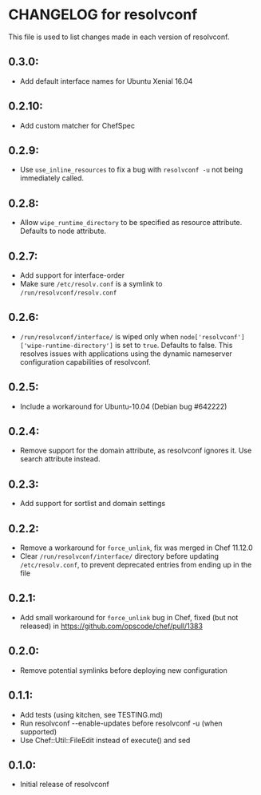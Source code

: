 # CHANGELOG for resolvconf

This file is used to list changes made in each version of resolvconf.

## 0.3.0:

- Add default interface names for Ubuntu Xenial 16.04

## 0.2.10:

- Add custom matcher for ChefSpec

## 0.2.9:

- Use `use_inline_resources` to fix a bug with `resolvconf -u` not being immediately called.

## 0.2.8:

- Allow `wipe_runtime_directory` to be specified as resource attribute. Defaults to node attribute.

## 0.2.7:

- Add support for interface-order
- Make sure `/etc/resolv.conf` is a symlink to `/run/resolvconf/resolv.conf`

## 0.2.6:

- `/run/resolvconf/interface/` is wiped only when `node['resolvconf']['wipe-runtime-directory']` is
  set to `true`. Defaults to false. This resolves issues with applications using the dynamic
  nameserver configuration capabilities of resolvconf.

## 0.2.5:

- Include a workaround for Ubuntu-10.04 (Debian bug #642222)

## 0.2.4:

- Remove support for the domain attribute, as resolvconf ignores it. Use search attribute instead.

## 0.2.3:

- Add support for sortlist and domain settings

## 0.2.2:

- Remove a workaround for `force_unlink`, fix was merged in Chef 11.12.0
- Clear `/run/resolvconf/interface/` directory before updating `/etc/resolv.conf`, to prevent
  deprecated entries from ending up in the file

## 0.2.1:

* Add small workaround for `force_unlink` bug in Chef, fixed (but not released) in
  https://github.com/opscode/chef/pull/1383

## 0.2.0:

* Remove potential symlinks before deploying new configuration

## 0.1.1:

* Add tests (using kitchen, see TESTING.md)
* Run resolvconf --enable-updates before resolvconf -u (when supported)
* Use Chef::Util::FileEdit instead of execute() and sed

## 0.1.0:

* Initial release of resolvconf
